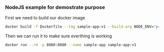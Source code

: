 ### NodeJS example for demostrate purpose 

First we need to build our docker image
```sh
docker build -f Dockerfile --tag sample-app:v1 --build-arg NODE_ENV="production" --build-arg PORT=8080 .
```

Then we can run it to make sure everthing is working
```sh
docker run --rm -p 8080:8080 --name sample-app sample-app:v1
```
